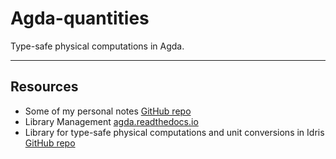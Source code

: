# Agda-quantities
Type-safe physical computations in Agda.


---
## Resources
* Some of my personal notes [GitHub repo](https://github.com/SaverioMonaco/TypeTheory)
* Library Management [agda.readthedocs.io](https://agda.readthedocs.io/en/v2.6.0.1/tools/package-system.html)
* Library for type-safe physical computations and unit conversions in Idris [GitHub repo](https://github.com/timjb/quantities)